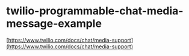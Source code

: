 # twilio-programmable-chat-media-message-example

[https://www.twilio.com/docs/chat/media-support](https://www.twilio.com/docs/chat/media-support)
